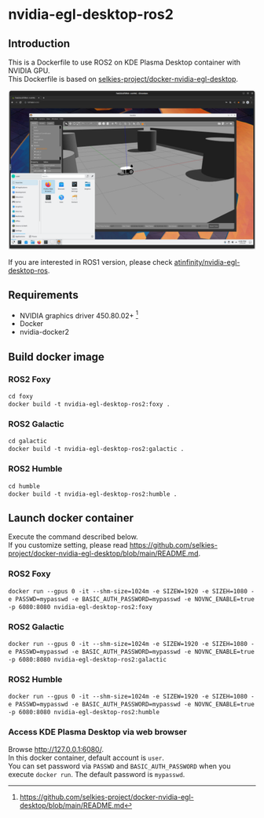 # nvidia-egl-desktop-ros2

## Introduction

This is a Dockerfile to use ROS2 on KDE Plasma Desktop container with NVIDIA GPU.  
This Dockerfile is based on [selkies-project/docker-nvidia-egl-desktop](https://github.com/selkies-project/docker-nvidia-egl-desktop).

![](nvidia-egl-desktop-ros2-screenshot.png)

If you are interested in ROS1 version, please check [atinfinity/nvidia-egl-desktop-ros](https://github.com/atinfinity/nvidia-egl-desktop-ros).

## Requirements

- NVIDIA graphics driver 450.80.02+ [^1]
- Docker
- nvidia-docker2

## Build docker image

### ROS2 Foxy

```
cd foxy
docker build -t nvidia-egl-desktop-ros2:foxy .
```

### ROS2 Galactic

```
cd galactic
docker build -t nvidia-egl-desktop-ros2:galactic .
```

### ROS2 Humble

```
cd humble
docker build -t nvidia-egl-desktop-ros2:humble .
```

## Launch docker container

Execute the command described below.  
If you customize setting, please read <https://github.com/selkies-project/docker-nvidia-egl-desktop/blob/main/README.md>.

### ROS2 Foxy

```
docker run --gpus 0 -it --shm-size=1024m -e SIZEW=1920 -e SIZEH=1080 -e PASSWD=mypasswd -e BASIC_AUTH_PASSWORD=mypasswd -e NOVNC_ENABLE=true -p 6080:8080 nvidia-egl-desktop-ros2:foxy
```

### ROS2 Galactic

```
docker run --gpus 0 -it --shm-size=1024m -e SIZEW=1920 -e SIZEH=1080 -e PASSWD=mypasswd -e BASIC_AUTH_PASSWORD=mypasswd -e NOVNC_ENABLE=true -p 6080:8080 nvidia-egl-desktop-ros2:galactic
```

### ROS2 Humble

```
docker run --gpus 0 -it --shm-size=1024m -e SIZEW=1920 -e SIZEH=1080 -e PASSWD=mypasswd -e BASIC_AUTH_PASSWORD=mypasswd -e NOVNC_ENABLE=true -p 6080:8080 nvidia-egl-desktop-ros2:humble
```

### Access KDE Plasma Desktop via web browser

Browse <http://127.0.0.1:6080/>.  
In this docker container, default account is `user`.  
You can set password via `PASSWD` and `BASIC_AUTH_PASSWORD` when you execute `docker run`. The default password is `mypasswd`.  

[^1]: <https://github.com/selkies-project/docker-nvidia-egl-desktop/blob/main/README.md>
